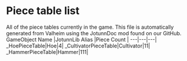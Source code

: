 # Piece table list
All of the piece tables currently in the game.
This file is automatically generated from Valheim using the JotunnDoc mod found on our GitHub.
GameObject Name |JotunnLib Alias |Piece Count |
---|---|---|
_HoePieceTable|Hoe|4|
_CultivatorPieceTable|Cultivator|11|
_HammerPieceTable|Hammer|111|
